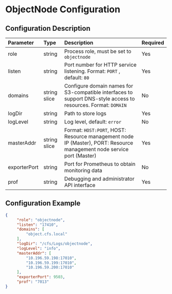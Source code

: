 # ObjectNode Configuration
## Configuration Description

| Parameter    | Type         | Description                                                                                                           | Required |
|:--------------|:--------------|:-----------------------------------------------------------------------------------------------------------------------|:----------|
| role         | string       | Process role, must be set to `objectnode`                                                                             | Yes      |
| listen       | string       | Port number for HTTP service listening. Format: `PORT` , default: `80`                   | Yes      |
| domains      | string slice | Configure domain names for S3-compatible interfaces to support DNS-style access to resources. Format: `DOMAIN`        | No       |
| logDir       | string       | Path to store logs                                                                                                    | Yes      |
| logLevel     | string       | Log level, default: `error`                                                                                           | No       |
| masterAddr   | string slice | Format: `HOST:PORT`, HOST: Resource management node IP (Master), PORT: Resource management node service port (Master) | Yes      |
| exporterPort | string       | Port for Prometheus to obtain monitoring data                                                                         | No       |
| prof         | string       | Debugging and administrator API interface                                                                             | Yes      |

## Configuration Example

``` json
{
     "role": "objectnode",
     "listen": "17410",
     "domains": [
         "object.cfs.local"
     ],
     "logDir": "/cfs/Logs/objectnode",
     "logLevel": "info",
     "masterAddr": [
         "10.196.59.198:17010",
         "10.196.59.199:17010",
         "10.196.59.200:17010"
     ],
     "exporterPort": 9503,
     "prof": "7013"
}
```